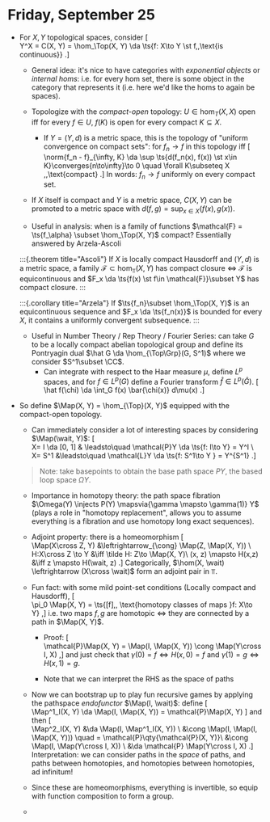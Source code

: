 # Friday, September 25


- For $X, Y$ topological spaces, consider 
  \[  
  Y^X = C(X, Y) = \hom_\Top(X, Y) \da \ts{f: X\to Y \st f\,\,\text{is continuous}}
  .\]
  - General idea: it's nice to have categories with *exponential objects* or *internal homs*: i.e. for every hom set, there is some object in the category that represents it (i.e. here we'd like the homs to again be spaces).
  - Topologize with the *compact-open* topology: $U \in \hom_T(X, X)$ open iff for every $f\in U$, $f(K)$ is open for every compact $K\subseteq X$.
    - If $Y = (Y, d)$ is a metric space, this is the topology of "uniform convergence on compact sets": for $f_n \to f$ in this topology iff 
  \[  
  \norm{f_n - f}_{\infty, K} \da \sup \ts{d(f_n(x), f(x)) \st x\in K}\converges{n\to\infty}\to 0 \quad \forall K\subseteq X \,\,\text{compact}
  .\]
  In words: $f_n\to f$ uniformly on every compact set.

  - If $X$ itself is compact and $Y$ is a metric space, $C(X, Y)$ can be promoted to a metric space with $d(f, g) = \sup_{x\in X}(f(x), g(x))$.

  - Useful in analysis: when is a family of functions $\mathcal{F} = \ts{f_\alpha} \subset \hom_\Top(X, Y)$ compact? Essentially answered by Arzela-Ascoli

  :::{.theorem title="Ascoli"}
 If $X$ is locally compact Hausdorff and $(Y, d)$ is a metric space, a family $\mathcal{F} \subset \hom_\Top(X, Y)$ has compact closure $\iff$ $\mathcal{F}$ is equicontinuous and $F_x \da \ts{f(x) \st f\in \mathcal{F}}\subset Y$ has compact closure.
  :::

  :::{.corollary title="Arzela"}
 If $\ts{f_n}\subset \hom_\Top(X, Y)$ is an equicontinuous sequence and $F_x \da \ts{f_n(x)}$ is bounded for every $X$, it contains a uniformly convergent subsequence.
  :::

  - Useful in Number Theory / Rep Theory / Fourier Series: can take $G$ to be a locally compact abelian topological group and define its Pontryagin dual $\hat G \da \hom_{\Top\Grp}(G, S^1)$ where we consider $S^1\subset \CC$.
    - Can integrate with respect to the Haar measure $\mu$, define $L^p$ spaces, and for $f\in L^p(G)$ define a Fourier transform $\hat f\in L^p(\hat G)$.
    \[  
    \hat f(\chi) \da \int_G f(x) \bar{\chi(x)} d\mu(x)
    .\]

- So define $\Map(X, Y) = \hom_{\Top}(X, Y)$ equipped with the compact-open topology.
  - Can immediately consider a lot of interesting spaces by considering $\Map(\wait, Y)$:
  \[  
  X= I \da [0, 1] & \leadsto\quad \mathcal{P}Y  \da \ts{f: I\to Y} = Y^I  \\
  X= S^1 &\leadsto\quad \mathcal{L}Y  \da \ts{f: S^1\to Y } = Y^{S^1} 
  .\]

  > Note: take basepoints to obtain the base path space $PY$, the based loop space $\Omega Y$.

  - Importance in homotopy theory: the path space fibration $\Omega(Y) \injects P(Y) \mapsvia{\gamma \mapsto \gamma(1)} Y$ (plays a role in "homotopy replacement", allows you to assume everything is a fibration and use homotopy long exact sequences).
  - Adjoint property: there is a homeomorphism
  \[  
  \Map(X\cross Z, Y) &\leftrightarrow_{\cong} \Map(Z, \Map(X, Y)) \\
  H:X\cross Z \to Y &\iff \tilde H: Z\to \Map(X, Y)\\
  (x, z) \mapsto H(x,z) &\iff z \mapsto H(\wait, z)
  .\]
  Categorically, $\hom(X, \wait) \leftrightarrow (X\cross \wait)$ form an adjoint pair in $\Top$.
  - Fun fact: with some mild point-set conditions (Locally compact and Hausdorff),
  \[  
  \pi_0 \Map(X, Y) = \ts{[f],\, \text{homotopy classes of maps }f: X\to Y}
  ,\]
  i.e. two maps $f, g$ are homotopic $\iff$ they are connected by a path in $\Map(X, Y)$.
    - Proof:
  \[  
    \mathcal{P}\Map(X, Y) = \Map(I, \Map(X, Y)) \cong \Map(Y\cross I, X)
  ,\]
    and just check that $\gamma(0) = f \iff H(x, 0) = f$ and $\gamma(1) = g \iff H(x, 1) = g$.

    - Note that we can interpret the RHS as the space of paths

  - Now we can bootstrap up to play fun recursive games by applying the pathspace *endofunctor* $\Map(I, \wait)$: define
  \[  
  \Map^1_I(X, Y) \da \Map(I, \Map(X, Y)) = \mathcal{P}\Map(X, Y)
  \]
  and then
  \[  
  \Map^2_I(X, Y) &\da \Map(I, \Map^1_I(X, Y)) \\
  &\cong \Map(I, \Map(I, \Map(X, Y))) \quad = \mathcal{P}\qty{\mathcal{P}(X, Y)}\\
  &\cong \Map(I, \Map(Y\cross I, X)) \\
  &\da \mathcal{P} \Map(Y\cross I, X)
  .\]
  Interpretation: we can consider paths in the *space* of paths, and paths between homotopies, and homotopies between homotopies, ad infinitum!

  - Since these are homeomorphisms, everything is invertible, so equip with function composition to form a group.
  - 
